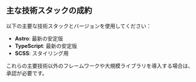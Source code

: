 ## 主な技術スタックの成約

以下の主要な技術スタックとバージョンを使用してください：

- **Astro**: 最新の安定版
- **TypeScript**: 最新の安定版
- **SCSS**: スタイリング用

これらの主要技術以外のフレームワークや大規模ライブラリを導入する場合は、承認が必要です。
